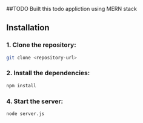 ##TODO 
Built this todo appliction using MERN stack

## Installation

### 1. Clone the repository:
```bash
git clone <repository-url>
```
### 2. Install the dependencies:
```bash
npm install
```
### 4. Start the server:
```bash
node server.js
```

